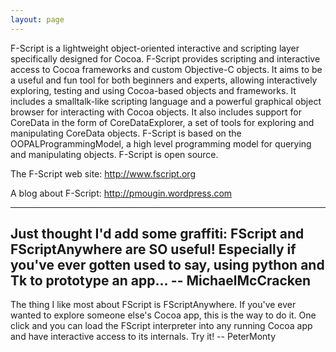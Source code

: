 ```yaml
---
layout: page
---
```






F-Script is a lightweight object-oriented interactive and scripting layer specifically designed for Cocoa. F-Script provides scripting and interactive access to Cocoa frameworks and custom Objective-C objects. It aims to be a useful and fun tool for both beginners and experts, allowing interactively exploring, testing and using Cocoa-based objects and frameworks. It includes a smalltalk-like scripting language and a powerful graphical object browser for interacting with Cocoa objects. It also includes support for CoreData in the form of CoreDataExplorer, a set of tools for exploring and manipulating CoreData objects. F-Script is based on the OOPALProgrammingModel, a high level programming model for querying and manipulating objects.
F-Script is open source.

The F-Script web site: http://www.fscript.org

A blog about F-Script: http://pmougin.wordpress.com
 
----
Just thought I'd add some graffiti: FScript and FScriptAnywhere are SO useful! Especially if you've ever gotten used to say, using python and Tk to prototype an app... -- MichaelMcCracken 
----
The thing I like most about FScript is FScriptAnywhere. If you've ever wanted to explore someone else's Cocoa app, this is the way to do it. One click and you can load the FScript interpreter into any running Cocoa app and have interactive access to its internals. Try it! -- PeterMonty
